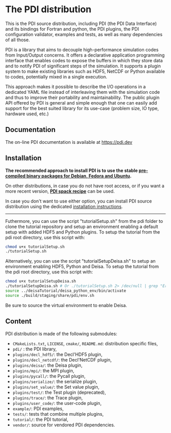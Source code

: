 # The PDI distribution

This is the PDI source distribution, including PDI (the PDI Data Interface) and
its bindings for Fortran and python, the PDI plugins, the PDI configuration
validator, examples and tests, as well as many dependencies of all those.

PDI is a library that aims to decouple high-performance simulation codes from
Input/Output concerns.
It offers a declarative application programming interface that enables codes to
expose the buffers in which they store data and to notify PDI of significant
steps of the simulation.
It supports a plugin system to make existing libraries such as HDF5, NetCDF or
Python available to codes, potentially mixed in a single execution.

This approach makes it possible to describe the I/O operations in a dedicated
YAML file instead of interleaving them with the simulation code and thus to
improve their portability and maintainability.
The public plugin API offered by PDI is general and simple enough that one can
easily add support for the best suited library for its use-case (problem size,
IO type, hardware used, etc.)

## Documentation

The on-line PDI documentation is available at https://pdi.dev

## Installation

**The recommended approach to install PDI is to use the stable [pre-compiled binary packages for Debian, Fedora and Ubuntu](https://github.com/pdidev/pkgs/tree/repo).**

On other distributions, in case you do not have root access, or if you want a
more recent version, [**PDI spack recipe**](https://github.com/pdidev/spack) can
be used.

In case you don't want to use either option, you can install PDI source
distribution using the dedicated
[installation instructions](https://pdi.julien-bigot.fr/master/Installation.html).

---

Futhermore, you can use the script "tutorialSetup.sh" from the pdi folder to clone the tutorial repository and setup an environment enabling a default setup with added HDF5 and Python plugins. To setup the tutorial from the pdi root directory, use this script with:
```bash
chmod u+x tutorialSetup.sh
./tutorialSetup.sh
```
Alternatively, you can use the script "tutorialSetupDeisa.sh" to setup an environment enabling HDF5, Python and Deisa. To setup the tutorial from the pdi root directory, use this script with:
```bash
chmod u+x tutorialSetupDeisa.sh
./tutorialSetupDeisa.sh # Or ./tutorialSetup.sh 2> /dev/null | grep "Error\|Warning\|not "
source ../deisaTutorial/deisa_python_env/bin/activate
source ./build/staging/share/pdi/env.sh
```
Be sure to source the virtual environment to enable Deisa.

## Content

PDI distribution is made of the following submodules:
* `CMakeLists.txt`, `LICENSE`, `cmake/`, `README.md`: distribution specific files,
* `pdi/` : the PDI library,
* `plugins/decl_hdf5/`: the Decl'HDF5 plugin,
* `plugins/decl_netcdf/`: the Decl'NetCDF plugin,
* `plugins/deisa/`: the Deisa plugin,
* `plugins/mpi/`: the MPI plugin,
* `plugins/pycall/`: the Pycall plugin,
* `plugins/serialize/`: the serialize plugin,
* `plugins/set_value/`: the Set value plugin,
* `plugins/test/`: the Test plugin (deprecated),
* `plugins/trace/`: the Trace plugin,
* `plugins/user_code/`: the user-code plugin,
* `example/`: PDI examples,
* `tests/`: tests that combine multiple plugins,
* `tutorial/`: the PDI tutorial,
* `vendor/`: source for vendored PDI dependencies.
